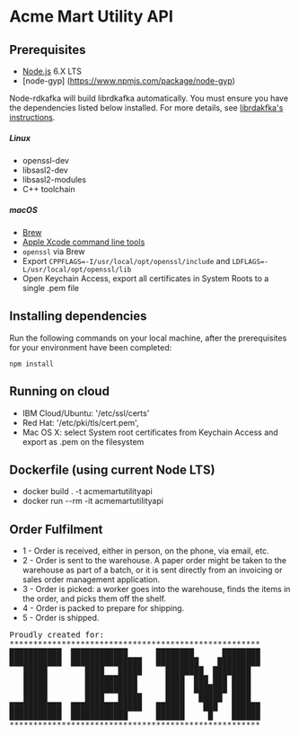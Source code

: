 # Acme Mart Utility API


## Prerequisites
* [Node.js](https://nodejs.org/en/) 6.X LTS
* [node-gyp] (https://www.npmjs.com/package/node-gyp)

Node-rdkafka will build librdkafka automatically. You must ensure you have the dependencies listed below installed. For more details, see [librdakfka's instructions](../../docs/librdkafka.md).

##### Linux
* openssl-dev
* libsasl2-dev
* libsasl2-modules
* C++ toolchain

##### macOS
* [Brew](http://brew.sh/)
* [Apple Xcode command line tools](https://developer.apple.com/xcode/)
* `openssl` via Brew
* Export `CPPFLAGS=-I/usr/local/opt/openssl/include` and `LDFLAGS=-L/usr/local/opt/openssl/lib`
* Open Keychain Access, export all certificates in System Roots to a single .pem file

## Installing dependencies
Run the following commands on your local machine, after the prerequisites for your environment have been completed:
```shell
npm install
```

## Running on cloud
* IBM Cloud/Ubuntu: '/etc/ssl/certs'
* Red Hat: '/etc/pki/tls/cert.pem',
* Mac OS X: select System root certificates from Keychain Access and export as .pem on the filesystem

## Dockerfile (using current Node LTS)
* docker build . -t acmemartutilityapi
* docker run --rm -it acmemartutilityapi

## Order Fulfilment
* 1 - Order is received, either in person, on the phone, via email, etc.
* 2 - Order is sent to the warehouse. A paper order might be taken to the warehouse as part of a batch, or it is sent directly from an invoicing or sales order management application.
* 3 - Order is picked: a worker goes into the warehouse, finds the items in the order, and picks them off the shelf.
* 4 - Order is packed to prepare for shipping.
* 5 - Order is shipped.






<pre>
Proudly created for:
*****************************************************
███████████  ████████████      ████████      ████████
███████████  ███████████████   █████████    █████████
   █████        ████   █████     ████████  ████████
   █████        ███████████      ████  ███ ███ ████
   █████        ███████████      ████  ███████ ████
   █████        ████   █████     ████   █████  ████
███████████  ███████████████   ██████    ███   ██████
███████████  ████████████      ██████     █    ██████
*****************************************************
</pre>
